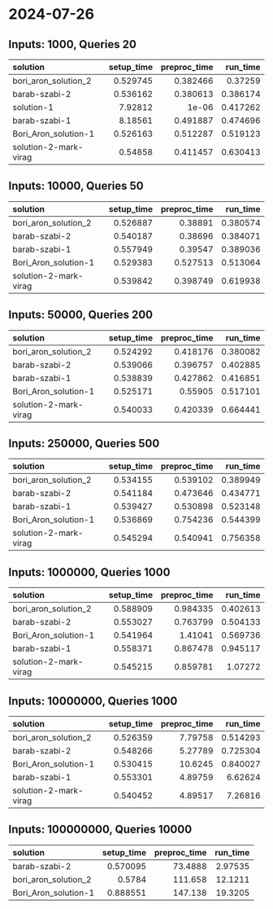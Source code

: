 # 2024-07-26

## Inputs: 1000, Queries 20

| solution              |   setup_time |   preproc_time |   run_time |
|:----------------------|-------------:|---------------:|-----------:|
| bori_aron_solution_2  |     0.529745 |       0.382466 |   0.37259  |
| barab-szabi-2         |     0.536162 |       0.380613 |   0.386174 |
| solution-1            |     7.92812  |       1e-06    |   0.417262 |
| barab-szabi-1         |     8.18561  |       0.491887 |   0.474696 |
| Bori_Aron_solution-1  |     0.526163 |       0.512287 |   0.519123 |
| solution-2-mark-virag |     0.54858  |       0.411457 |   0.630413 |

## Inputs: 10000, Queries 50

| solution              |   setup_time |   preproc_time |   run_time |
|:----------------------|-------------:|---------------:|-----------:|
| bori_aron_solution_2  |     0.526887 |       0.38891  |   0.380574 |
| barab-szabi-2         |     0.540187 |       0.38696  |   0.384071 |
| barab-szabi-1         |     0.557949 |       0.39547  |   0.389036 |
| Bori_Aron_solution-1  |     0.529383 |       0.527513 |   0.513064 |
| solution-2-mark-virag |     0.539842 |       0.398749 |   0.619938 |

## Inputs: 50000, Queries 200

| solution              |   setup_time |   preproc_time |   run_time |
|:----------------------|-------------:|---------------:|-----------:|
| bori_aron_solution_2  |     0.524292 |       0.418176 |   0.380082 |
| barab-szabi-2         |     0.539066 |       0.396757 |   0.402885 |
| barab-szabi-1         |     0.538839 |       0.427862 |   0.416851 |
| Bori_Aron_solution-1  |     0.525171 |       0.55905  |   0.517101 |
| solution-2-mark-virag |     0.540033 |       0.420339 |   0.664441 |

## Inputs: 250000, Queries 500

| solution              |   setup_time |   preproc_time |   run_time |
|:----------------------|-------------:|---------------:|-----------:|
| bori_aron_solution_2  |     0.534155 |       0.539102 |   0.389949 |
| barab-szabi-2         |     0.541184 |       0.473646 |   0.434771 |
| barab-szabi-1         |     0.539427 |       0.530898 |   0.523148 |
| Bori_Aron_solution-1  |     0.536869 |       0.754236 |   0.544399 |
| solution-2-mark-virag |     0.545294 |       0.540941 |   0.756358 |

## Inputs: 1000000, Queries 1000

| solution              |   setup_time |   preproc_time |   run_time |
|:----------------------|-------------:|---------------:|-----------:|
| bori_aron_solution_2  |     0.588909 |       0.984335 |   0.402613 |
| barab-szabi-2         |     0.553027 |       0.763799 |   0.504133 |
| Bori_Aron_solution-1  |     0.541964 |       1.41041  |   0.569736 |
| barab-szabi-1         |     0.558371 |       0.867478 |   0.945117 |
| solution-2-mark-virag |     0.545215 |       0.859781 |   1.07272  |

## Inputs: 10000000, Queries 1000

| solution              |   setup_time |   preproc_time |   run_time |
|:----------------------|-------------:|---------------:|-----------:|
| bori_aron_solution_2  |     0.526359 |        7.79758 |   0.514293 |
| barab-szabi-2         |     0.548266 |        5.27789 |   0.725304 |
| Bori_Aron_solution-1  |     0.530415 |       10.6245  |   0.840027 |
| barab-szabi-1         |     0.553301 |        4.89759 |   6.62624  |
| solution-2-mark-virag |     0.540452 |        4.89517 |   7.26816  |

## Inputs: 100000000, Queries 10000

| solution             |   setup_time |   preproc_time |   run_time |
|:---------------------|-------------:|---------------:|-----------:|
| barab-szabi-2        |     0.570095 |        73.4888 |    2.97535 |
| bori_aron_solution_2 |     0.5784   |       111.658  |   12.1211  |
| Bori_Aron_solution-1 |     0.888551 |       147.138  |   19.3205  |